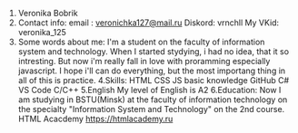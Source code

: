 1. Veronika Bobrik
2. Contact info:
email : veronichka127@mail.ru
Diskord: vrnchll
My VKid: veronika_125
3. Some words about me:
I'm a student on the faculty of information system and technology.
When I started stydying, i had no idea, that it so intresting. But now i'm really fall in love with proramming 
especially javascript. I hope i'll can do everything, but the most importang thing in all of this is practice.
4.Skills:
HTML
CSS
JS basic knowledge
GitHub
C#
VS Code
C/C++
5.English
My level of English is A2
6.Education:
Now I am studying in BSTU(Minsk) at the faculty of information technology on the specialty "Information System and Technology" on the 2nd course.
HTML Acacdemy https://htmlacademy.ru